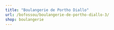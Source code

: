 ```yaml
---
title: "Boulangerie de Portho Diallo"
url: /bofossou/boulangerie-de-portho-diallo-3/
shop: boulangerie
---
```


